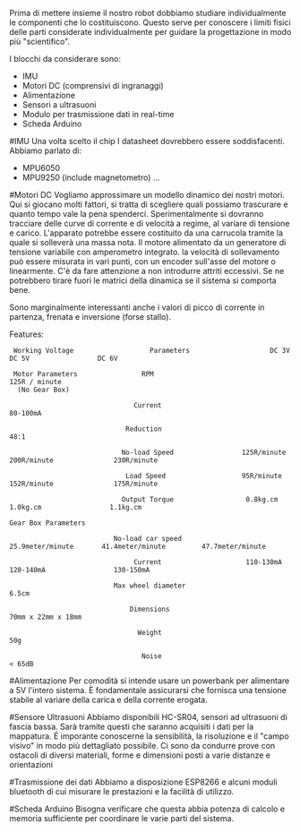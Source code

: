 Prima di mettere insieme il nostro robot dobbiamo studiare individualmente le componenti che lo costituiscono.
Questo serve per conoscere i limiti fisici delle parti considerate individualmente per guidare la progettazione in modo più "scientifico".

I blocchi da considerare sono:

- IMU
- Motori DC (comprensivi di ingranaggi)
- Alimentazione
- Sensori a ultrasuoni
- Modulo per trasmissione dati in real-time
- Scheda Arduino

#IMU
Una volta scelto il chip I datasheet dovrebbero essere soddisfacenti.
Abbiamo parlato di:
- MPU6050
- MPU9250 (include magnetometro)
...

#Motori DC
Vogliamo approssimare un modello dinamico dei nostri motori.
Qui si giocano molti fattori, si tratta di scegliere quali possiamo trascurare e quanto tempo vale la pena spenderci.
Sperimentalmente si dovranno tracciare delle curve di corrente e di velocità a regime, al variare di tensione e carico.
L'apparato potrebbe essere costituito da una carrucola tramite la quale si solleverà una massa nota.
Il motore alimentato da un generatore di tensione variabile con amperometro integrato.
la velocità di sollevamento può essere misurata in vari punti, con un encoder sull'asse del motore o linearmente.
C'è da fare attenzione a non introdurre attriti eccessivi.
Se ne potrebbero tirare fuori le matrici della dinamica se il sistema si comporta bene.

Sono marginalmente interessanti anche i valori di picco di corrente in partenza, frenata e inversione (forse stallo).


Features:

     Working Voltage                   Parameters                    DC 3V                   DC 5V                 DC 6V

     Motor Parameters                RPM                                             125R / minute
      (No Gear Box)
	
                                   Current                                           80-100mA
	
                                 Reduction                                             48:1

                                No-load Speed                 125R/minute           200R/minute               230R/minute

                                 Load Speed                   95R/minute            152R/minute               175R/minute

                                Output Torque                  0.8kg.cm               1.0kg.cm                 1.1kg.cm

    Gear Box Parameters

                              No-load car speed             25.9meter/minute       41.4meter/minute         47.7meter/minute

                                   Current                     110-130mA              120-140mA                 130-150mA

                              Max wheel diameter                                        6.5cm

                                  Dimensions                                       70mm x 22mm x 18mm            
                                    
                                    Weight                                              50g            

                                     Noise                                             < 65dB


#Alimentazione
Per comodità si intende usare un powerbank per alimentare a 5V l'intero sistema. 
È fondamentale assicurarsi che fornisca una tensione stabile al variare della carica e della corrente erogata.

#Sensore Ultrasuoni
Abbiamo disponibili HC-SR04, sensori ad ultrasuoni di fascia bassa. 
Sarà tramite questi che saranno acquisiti i dati per la mappatura.
É imporante conoscerne la sensibilità, la risoluzione e il "campo visivo" in modo più dettagliato possibile.
Ci sono da condurre prove con ostacoli di diversi materiali, forme e dimensioni posti a varie distanze e orientazioni

#Trasmissione dei dati
Abbiamo a disposizione ESP8266 e alcuni moduli bluetooth di cui misurare le prestazioni e la facilità di utilizzo.

#Scheda Arduino
Bisogna verificare che questa abbia potenza di calcolo e memoria sufficiente per coordinare le varie parti del sistema.
